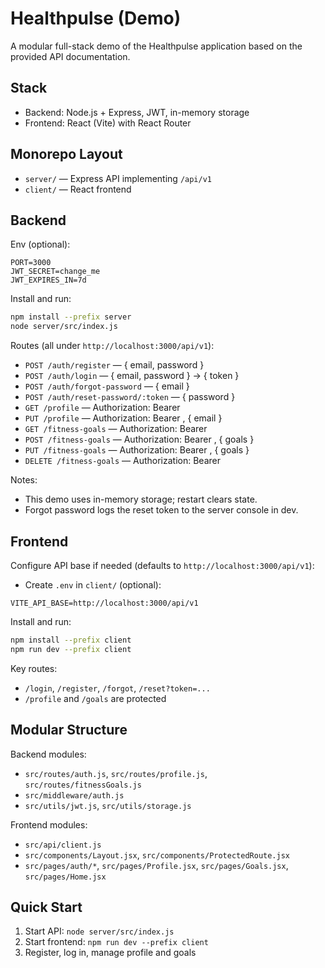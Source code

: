 # Healthpulse (Demo)

A modular full-stack demo of the Healthpulse application based on the provided API documentation.

## Stack
- Backend: Node.js + Express, JWT, in-memory storage
- Frontend: React (Vite) with React Router

## Monorepo Layout
- `server/` — Express API implementing `/api/v1`
- `client/` — React frontend

## Backend

Env (optional):
```
PORT=3000
JWT_SECRET=change_me
JWT_EXPIRES_IN=7d
```

Install and run:
```bash
npm install --prefix server
node server/src/index.js
```

Routes (all under `http://localhost:3000/api/v1`):
- `POST /auth/register` — { email, password }
- `POST /auth/login` — { email, password } -> { token }
- `POST /auth/forgot-password` — { email }
- `POST /auth/reset-password/:token` — { password }
- `GET /profile` — Authorization: Bearer <token>
- `PUT /profile` — Authorization: Bearer <token>, { email }
- `GET /fitness-goals` — Authorization: Bearer <token>
- `POST /fitness-goals` — Authorization: Bearer <token>, { goals }
- `PUT /fitness-goals` — Authorization: Bearer <token>, { goals }
- `DELETE /fitness-goals` — Authorization: Bearer <token>

Notes:
- This demo uses in-memory storage; restart clears state.
- Forgot password logs the reset token to the server console in dev.

## Frontend

Configure API base if needed (defaults to `http://localhost:3000/api/v1`):
- Create `.env` in `client/` (optional):
```
VITE_API_BASE=http://localhost:3000/api/v1
```

Install and run:
```bash
npm install --prefix client
npm run dev --prefix client
```

Key routes:
- `/login`, `/register`, `/forgot`, `/reset?token=...`
- `/profile` and `/goals` are protected

## Modular Structure

Backend modules:
- `src/routes/auth.js`, `src/routes/profile.js`, `src/routes/fitnessGoals.js`
- `src/middleware/auth.js`
- `src/utils/jwt.js`, `src/utils/storage.js`

Frontend modules:
- `src/api/client.js`
- `src/components/Layout.jsx`, `src/components/ProtectedRoute.jsx`
- `src/pages/auth/*`, `src/pages/Profile.jsx`, `src/pages/Goals.jsx`, `src/pages/Home.jsx`

## Quick Start
1) Start API: `node server/src/index.js`
2) Start frontend: `npm run dev --prefix client`
3) Register, log in, manage profile and goals
